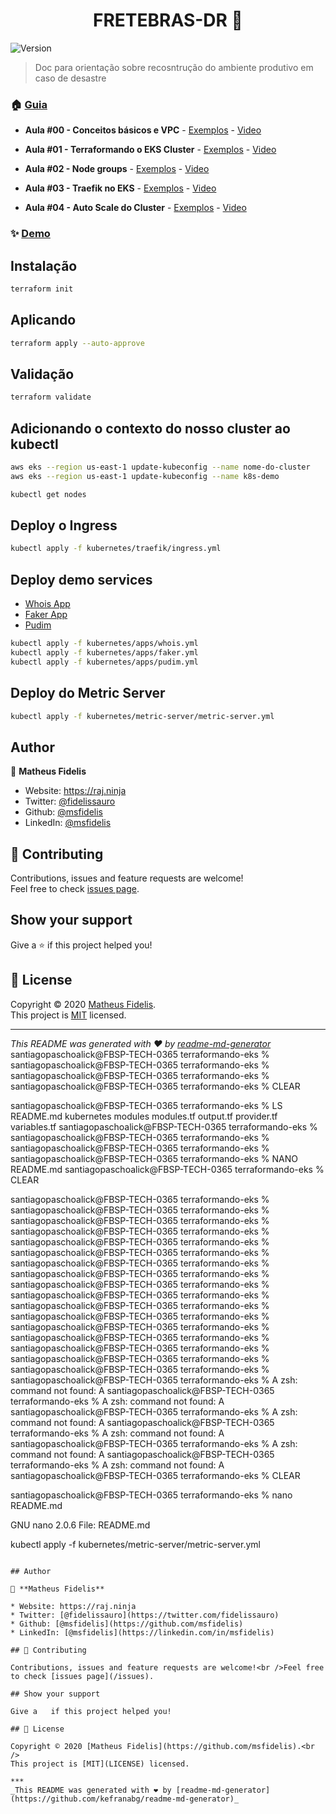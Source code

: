 <h1 align="center">FRETEBRAS-DR 👋</h1>
<p>
  <img alt="Version" src="https://img.shields.io/badge/version-v0-blue.svg?cacheSeconds=2592000" />
</p>

> Doc para orientação sobre recosntrução do ambiente produtivo em caso de desastre

### 🏠 [Guia](/)

* **Aula #00 - Conceitos básicos e VPC** - [Exemplos](https://github.com/msfidelis/terraformando-eks/tree/aula00_vpc) - [Video](https://www.youtube.com/watch?v=-ghbb9PyGxY)

* **Aula #01 - Terraformando o EKS Cluster** - [Exemplos](https://github.com/msfidelis/terraformando-eks/tree/aula01_eks) - [Video](https://www.youtube.com/watch?v=-ghbb9PyGxY)

* **Aula #02 - Node groups** - [Exemplos](https://github.com/msfidelis/terraformando-eks/tree/aula02_nodes) - [Video](https://www.youtube.com/watch?v=kXqiqZ5Nap8)

* **Aula #03 - Traefik no EKS** - [Exemplos](https://github.com/msfidelis/terraformando-eks/tree/aula03_traefik) - [Video](https://www.youtube.com/watch?v=ThONqZT2Mfs&t=9s)

* **Aula #04 - Auto Scale do Cluster** - [Exemplos](https://github.com/msfidelis/terraformando-eks/tree/aula04_scale) - [Video](https://www.youtube.com/watch?v=tYikrqYRAaQ)

### ✨ [Demo](/)

## Instalação

```sh
terraform init
```

## Aplicando

```sh
terraform apply --auto-approve
```

## Validação

```sh
terraform validate
```

## Adicionando o contexto do nosso cluster ao kubectl

```bash
aws eks --region us-east-1 update-kubeconfig --name nome-do-cluster
aws eks --region us-east-1 update-kubeconfig --name k8s-demo
```

```bash
kubectl get nodes
```

## Deploy o Ingress

```bash
kubectl apply -f kubernetes/traefik/ingress.yml
```

## Deploy demo services

* [Whois App](https://github.com/msfidelis/microservice-nadave-whois)
* [Faker App](https://github.com/msfidelis/microservice-nadave-fake-person)
* [Pudim](https://github.com/msfidelis/pudim)

```bash
kubectl apply -f kubernetes/apps/whois.yml
kubectl apply -f kubernetes/apps/faker.yml
kubectl apply -f kubernetes/apps/pudim.yml
```

## Deploy do Metric Server

```bash
kubectl apply -f kubernetes/metric-server/metric-server.yml
```

## Author

👤 **Matheus Fidelis**

* Website: https://raj.ninja
* Twitter: [@fidelissauro](https://twitter.com/fidelissauro)
* Github: [@msfidelis](https://github.com/msfidelis)
* LinkedIn: [@msfidelis](https://linkedin.com/in/msfidelis)

## 🤝 Contributing

Contributions, issues and feature requests are welcome!<br />Feel free to check [issues page](/issues). 

## Show your support

Give a ⭐️ if this project helped you!

## 📝 License

Copyright © 2020 [Matheus Fidelis](https://github.com/msfidelis).<br />
This project is [MIT](LICENSE) licensed.

***
_This README was generated with ❤️ by [readme-md-generator](https://github.com/kefranabg/readme-md-generator)_
santiagopaschoalick@FBSP-TECH-0365 terraformando-eks % 
santiagopaschoalick@FBSP-TECH-0365 terraformando-eks % 
santiagopaschoalick@FBSP-TECH-0365 terraformando-eks % 
santiagopaschoalick@FBSP-TECH-0365 terraformando-eks % CLEAR

santiagopaschoalick@FBSP-TECH-0365 terraformando-eks % LS
README.md	kubernetes	modules		modules.tf	output.tf	provider.tf	variables.tf
santiagopaschoalick@FBSP-TECH-0365 terraformando-eks % 
santiagopaschoalick@FBSP-TECH-0365 terraformando-eks % 
santiagopaschoalick@FBSP-TECH-0365 terraformando-eks % 
santiagopaschoalick@FBSP-TECH-0365 terraformando-eks % NANO README.md 
santiagopaschoalick@FBSP-TECH-0365 terraformando-eks % CLEAR






























santiagopaschoalick@FBSP-TECH-0365 terraformando-eks % 
santiagopaschoalick@FBSP-TECH-0365 terraformando-eks % 
santiagopaschoalick@FBSP-TECH-0365 terraformando-eks % 
santiagopaschoalick@FBSP-TECH-0365 terraformando-eks % 
santiagopaschoalick@FBSP-TECH-0365 terraformando-eks % 
santiagopaschoalick@FBSP-TECH-0365 terraformando-eks % 
santiagopaschoalick@FBSP-TECH-0365 terraformando-eks % 
santiagopaschoalick@FBSP-TECH-0365 terraformando-eks % 
santiagopaschoalick@FBSP-TECH-0365 terraformando-eks % 
santiagopaschoalick@FBSP-TECH-0365 terraformando-eks % 
santiagopaschoalick@FBSP-TECH-0365 terraformando-eks % 
santiagopaschoalick@FBSP-TECH-0365 terraformando-eks % 
santiagopaschoalick@FBSP-TECH-0365 terraformando-eks % 
santiagopaschoalick@FBSP-TECH-0365 terraformando-eks % 
santiagopaschoalick@FBSP-TECH-0365 terraformando-eks % 
santiagopaschoalick@FBSP-TECH-0365 terraformando-eks % 
santiagopaschoalick@FBSP-TECH-0365 terraformando-eks % 
santiagopaschoalick@FBSP-TECH-0365 terraformando-eks % A
zsh: command not found: A
santiagopaschoalick@FBSP-TECH-0365 terraformando-eks % A
zsh: command not found: A
santiagopaschoalick@FBSP-TECH-0365 terraformando-eks % A
zsh: command not found: A
santiagopaschoalick@FBSP-TECH-0365 terraformando-eks % A
zsh: command not found: A
santiagopaschoalick@FBSP-TECH-0365 terraformando-eks % A
zsh: command not found: A
santiagopaschoalick@FBSP-TECH-0365 terraformando-eks % A
zsh: command not found: A
santiagopaschoalick@FBSP-TECH-0365 terraformando-eks % CLEAR







santiagopaschoalick@FBSP-TECH-0365 terraformando-eks % nano README.md 




































  GNU nano 2.0.6                                       File: README.md                                                                                      

kubectl apply -f kubernetes/metric-server/metric-server.yml
```

## Author

👤 **Matheus Fidelis**

* Website: https://raj.ninja
* Twitter: [@fidelissauro](https://twitter.com/fidelissauro)
* Github: [@msfidelis](https://github.com/msfidelis)
* LinkedIn: [@msfidelis](https://linkedin.com/in/msfidelis)

## 🤝 Contributing

Contributions, issues and feature requests are welcome!<br />Feel free to check [issues page](/issues).

## Show your support

Give a  ️ if this project helped you!

## 📝 License

Copyright © 2020 [Matheus Fidelis](https://github.com/msfidelis).<br />
This project is [MIT](LICENSE) licensed.

***
_This README was generated with ❤️ by [readme-md-generator](https://github.com/kefranabg/readme-md-generator)_
